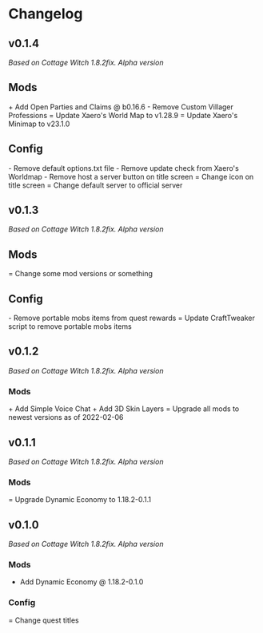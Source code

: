 # Changelog

## v0.1.4
*Based on Cottage Witch 1.8.2fix. Alpha version*

## Mods
\+ Add Open Parties and Claims @ b0.16.6
\- Remove Custom Villager Professions
= Update Xaero's World Map to v1.28.9
= Update Xaero's Minimap to v23.1.0

## Config
\- Remove default options.txt file
\- Remove update check from Xaero's Worldmap
\- Remove host a server button on title screen
= Change icon on title screen
= Change default server to official server

## v0.1.3
*Based on Cottage Witch 1.8.2fix. Alpha version*

## Mods
= Change some mod versions or something

## Config
\- Remove portable mobs items from quest rewards
= Update CraftTweaker script to remove portable mobs items

## v0.1.2
*Based on Cottage Witch 1.8.2fix. Alpha version*

### Mods
\+ Add Simple Voice Chat
\+ Add 3D Skin Layers
= Upgrade all mods to newest versions as of 2022-02-06

## v0.1.1
*Based on Cottage Witch 1.8.2fix.  Alpha version*

### Mods
= Upgrade Dynamic Economy to 1.18.2-0.1.1


## v0.1.0
*Based on Cottage Witch 1.8.2fix.  Alpha version*

### Mods
+ Add Dynamic Economy @ 1.18.2-0.1.0

### Config
= Change quest titles
